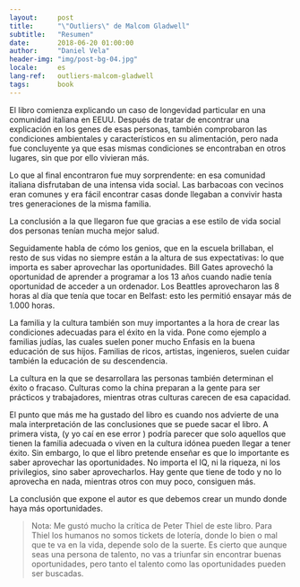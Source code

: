 ```yaml
---
layout:     post
title:      "\"Outliers\" de Malcom Gladwell"
subtitle:   "Resumen"
date:       2018-06-20 01:00:00
author:     "Daniel Vela"
header-img: "img/post-bg-04.jpg"
locale:     es
lang-ref:   outliers-malcom-gladwell
tags:		book
---
```


El libro comienza explicando un caso de longevidad particular en una comunidad italiana en EEUU. Después de tratar de encontrar una explicación en los genes de esas personas, también comprobaron las condiciones ambientales y característicos en su alimentación, pero nada fue concluyente ya que esas mismas condiciones se encontraban en otros lugares, sin que por ello vivieran más.

Lo que al final encontraron fue muy sorprendente: en esa comunidad italiana disfrutaban de una intensa vida social. Las barbacoas con vecinos eran comunes y era fácil encontrar casas donde llegaban a convivir hasta tres generaciones de la misma familia.

La conclusión a la que llegaron fue que gracias a ese estilo de vida social dos personas tenían mucha mejor salud.

Seguidamente habla de cómo los genios, que en la escuela brillaban, el resto de sus vidas no siempre están a la altura de sus expectativas: lo que importa es saber aprovechar las oportunidades. Bill Gates aprovechó la oportunidad de aprender a programar a los 13 años cuando nadie tenía oportunidad de acceder a un ordenador. Los Beattles aprovecharon las 8 horas al día que tenía que tocar en Belfast: esto les permitió ensayar más de 1.000 horas.

La familia y la cultura también son muy importantes a la hora de crear las condiciones adecuadas para el éxito en la vida. Pone como ejemplo a familias judías, las cuales suelen poner mucho Enfasis en la buena educación de sus hijos. Familias de ricos, artistas, ingenieros, suelen cuidar también la educación de su descendencia.

La cultura en la que se desarrollara las personas también determinan el éxito o fracaso. Culturas como la china preparan a la gente para ser prácticos y trabajadores, mientras otras culturas carecen de esa capacidad.

El punto que más me ha gustado del libro es cuando nos advierte de una mala interpretación de las conclusiones que se puede sacar el libro. A primera vista, (y yo caí en ese error ) podría parecer que solo aquellos que tienen la familia adecuada o viven en la cultura idónea pueden llegar a tener éxito. Sin embargo, lo que el libro pretende enseñar es que lo importante es saber aprovechar las oportunidades. No importa el IQ, ni la riqueza, ni los privilegios, sino saber aprovecharlos. Hay gente que tiene de todo y no lo aprovecha en nada, mientras otros con muy poco, consiguen más.

La conclusión que expone el autor es que debemos crear un mundo donde haya más oportunidades.

> Nota: Me gustó mucho la crítica de Peter Thiel de este libro. Para Thiel los humanos no somos tickets de lotería, donde lo bien o mal que te va en la vida, depende solo de la suerte. Es cierto que aunque seas una persona de talento, no vas a triunfar sin encontrar buenas oportunidades, pero tanto el talento como las oportunidades pueden ser buscadas. 
